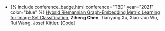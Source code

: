 - {% include conference_badge.html conference="TBD" year="2021" color="blue" %}
[Hybrid Riemannian Graph-Embedding Metric Learning for Image Set Classification](https://ieeexplore.ieee.org/stamp/stamp.jsp?arnumber=9540380),
**Ziheng Chen**, Tianyang Xu, Xiao-Jun Wu, Rui Wang, Josef Kittler. 
[[Code](https://github.com/GitZH-Chen/HRGEML-v-1)]
